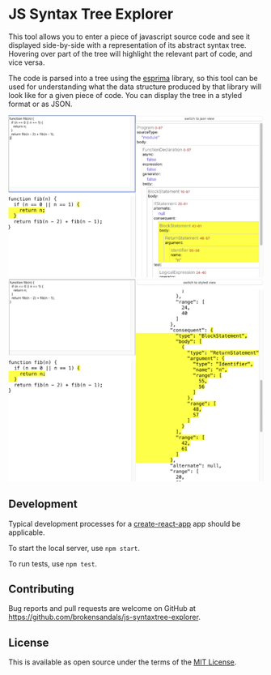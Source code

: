 # JS Syntax Tree Explorer

This tool allows you to enter a piece of javascript source code and see it displayed side-by-side with a representation of its abstract syntax tree.
Hovering over part of the tree will highlight the relevant part of code, and vice versa.

The code is parsed into a tree using the [esprima](https://esprima.org) library, so this tool can be used for understanding what the data structure produced by that library will look like for a given piece of code.
You can display the tree in a styled format or as JSON.

![Screenshot of styled view](doc/screenshot-styled.png)
![Screenshot of json view](doc/screenshot-json.png)

## Development

Typical development processes for a [create-react-app](https://create-react-app.dev) app should be applicable.

To start the local server, use `npm start`.

To run tests, use `npm test`.

## Contributing

Bug reports and pull requests are welcome on GitHub at https://github.com/brokensandals/js-syntaxtree-explorer.

## License

This is available as open source under the terms of the [MIT License](https://opensource.org/licenses/MIT).
